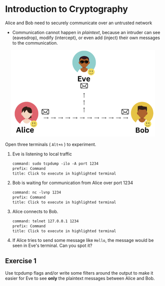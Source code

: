 # Introduction to Cryptography

Alice and Bob need to securely communicate over an untrusted network

- Communication cannot happen in *plaintext*, because an intruder can see (eavesdrop), modify (intercept), or even add (inject) their own messages to the communication.

<p align="center"> <img src="image.png" /></p>

Open three terminals ( `Alt+n` ) to experiment.

1. Eve is listening to local traffic

   ```terminal:execute
   command: sudo tcpdump -ilo -A port 1234
   prefix: Command
   title: Click to execute in highlighted terminal
   ```

2. Bob is waiting for communication from Alice over port 1234

   ```terminal:execute
   command: nc -lvnp 1234
   prefix: Command
   title: Click to execute in highlighted terminal
   ```

3. Alice connects to Bob.

   ```terminal:execute
   command: telnet 127.0.0.1 1234
   prefix: Command
   title: Click to execute in highlighted terminal
   ```

4. If Alice tries to send some message like `Hello`, the message would be seen in Eve's terminal. Can you spot it?

## Exercise 1

Use tcpdump flags and/or write some filters around the output to make it easier for Eve to see **only** the plaintext messages between Alice and Bob.
